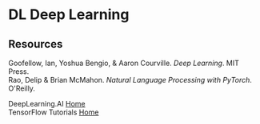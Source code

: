 # DL Deep Learning

## Resources

Goofellow, Ian, Yoshua Bengio, & Aaron Courville. _Deep Learning_. MIT Press.<br>
Rao, Delip & Brian McMahon. _Natural Language Processing with PyTorch_. O'Reilly.<br>

DeepLearning.AI [Home](https://www.deeplearning.ai)<br>
TensorFlow Tutorials [Home](https://www.tensorflow.org/tutorials)<br>
